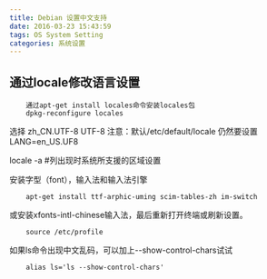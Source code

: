 ```yaml
---
title: Debian 设置中文支持
date: 2016-03-23 15:43:59
tags: OS System Setting
categories: 系统设置
---
```



## 通过locale修改语言设置
```shell
    通过apt-get install locales命令安装locales包
    dpkg-reconfigure locales
```
选择 zh_CN.UTF-8 UTF-8
注意：默认/etc/default/locale 仍然要设置 LANG=en_US.UF8

locale -a #列出现时系统所支援的区域设置

安装字型（font），输入法和输入法引擎
```shell
    apt-get install ttf-arphic-uming scim-tables-zh im-switch
```
或安装xfonts-intl-chinese输入法，最后重新打开终端或刷新设置。
```shell
    source /etc/profile
```
如果ls命令出现中文乱码，可以加上\--show-control-chars试试
```shell
    alias ls='ls --show-control-chars'
```
